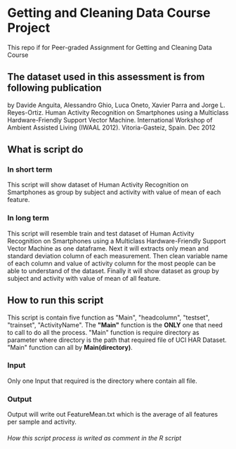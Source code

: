 # Getting and Cleaning Data Course Project
This repo if for Peer-graded Assignment for Getting and Cleaning Data Course

## The dataset used in this assessment is from following publication
by Davide Anguita, Alessandro Ghio, Luca Oneto, Xavier Parra and Jorge L. Reyes-Ortiz. Human Activity Recognition on Smartphones using a Multiclass Hardware-Friendly Support Vector Machine. International Workshop of Ambient Assisted Living (IWAAL 2012). Vitoria-Gasteiz, Spain. Dec 2012

## What is script do
### In short term
This script will show dataset of Human Activity Recognition on Smartphones as group by subject and activity with value of mean of each feature.
### In long term
This script will resemble train and test dataset of Human Activity Recognition on Smartphones using a Multiclass Hardware-Friendly Support Vector Machine as one dataframe. Next it will extracts only mean and standard deviation column of each measurement. Then clean variable name of each column and value of activity column for the most people can be able to understand of the dataset. Finally it will show dataset as group by subject and activity with value of mean of all feature. 

## How to run this script
This script is contain five function as "Main", "headcolumn", "testset", "trainset", "ActivityName". The **"Main"** function is the **ONLY** one that need to call to do all the process. "Main" function is require directory as parameter where directory is the path that required file of UCI HAR Dataset. "Main" function can all by **Main(directory)**.

### Input
Only one Input that required is the directory where contain all file.

### Output
Output will write out FeatureMean.txt which is the average of all features per sample and activity.

###### How this script process is writed as comment in the R script
